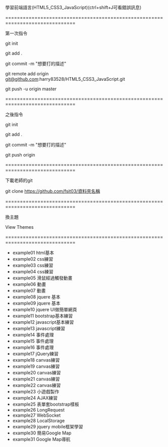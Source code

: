 學習前端語言(HTML5_CSS3_JavaScript)(ctrl+shift+J可看錯誤訊息)

 ==============================================================================

第一次指令

 git init
 
 git add .
 
 git commit -m "想要打的描述"
 
 git remote add origin git@github.com:harry83528/HTML5_CSS3_JavaScript.git
 
 git push -u origin master
 
 ==============================================================================
 
 之後指令
 
 git init
 
 git add .
 
 git commit -m "想要打的描述"
 
 git push  origin
 
 ==============================================================================
 
 下載老師的git
 
 git clone https://github.com/fsit03/資料夾名稱
 
 ==============================================================================
  
 換主題
 
 View Themes
 
   
 ==============================================================================
 
   - example01 html基本
   - example02 css練習
   - example03 css練習
   - example04 css練習
   - example05 滑鼠經過觸發動畫
   - example06 動畫
   - example07 動畫
   - example08 jquere 基本
   - example09 jquere 基本
   - example10 jquere UI做簡單網頁
   - example11 bootstrap基本練習
   - example12 javascript基本練習
   - example13 javascript練習
   - example14 事件處理
   - example15 事件處理
   - example16 事件處理
   - example17 jQuery練習
   - example18 canvas練習
   - example19 canvas練習
   - example20 canvas練習
   - example21 canvas練習
   - example22 canvas練習
   - example23 小遊戲製作
   - example24 AJAX練習
   - example25 表單套bootstrap樣板
   - example26 LongRequest
   - example27 WebSocket 
   - example28 LocalStorage
   - example29 jquery mobile框架學習
   - example30 簡易Google Map
   - example31 Google Map導航
 
 
 
 
 
 
